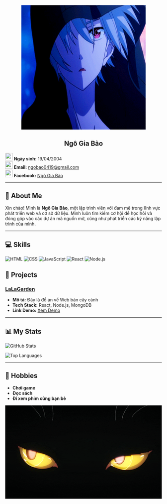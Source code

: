 <div align="center">
  <img src="https://github.com/CoTroLy/Bao_T4Ca2/blob/main/gifavt.gif" alt="GIF hiệu ứng" width="400px" height="400px"/>
</div>
<div align="center" >
 <h2> Ngô Gia Bảo</h2>
</div>

<img src="https://github.com/user-attachments/assets/ce718aaf-fdbd-4aa8-9ef1-f2ba78651b77" width="24" height="24"/> **Ngày sinh:** 19/04/2004  
<img src="https://github.com/user-attachments/assets/006827fe-13bb-4f33-adff-465327afb95a" width="24" height="24"/> **Email:** [ngobao0419@gmail.com](mailto:ngobao0419@gmail.com)  
<img src="https://github.com/user-attachments/assets/85c73406-5472-4c07-828e-bc579482227c" width="24" height="24"/> **Facebook:** [Ngô Gia Bảo](https://www.facebook.com/giabao.ngo.75098364)  

---

## 🚀 About Me

Xin chào! Mình là **Ngô Gia Bảo**, một lập trình viên với đam mê trong lĩnh vực phát triển web và cơ sở dữ liệu. Mình luôn tìm kiếm cơ hội để học hỏi và đóng góp vào các dự án mã nguồn mở, cũng như phát triển các kỹ năng lập trình của mình.

---

## 💻 Skills
![HTML](https://img.shields.io/badge/-HTML-E34F26?style=flat-square&logo=html5&logoColor=white)
![CSS](https://img.shields.io/badge/-CSS-1572B6?style=flat-square&logo=css3&logoColor=white)
![JavaScript](https://img.shields.io/badge/-JavaScript-F7DF1E?style=flat-square&logo=javascript&logoColor=black)
![React](https://img.shields.io/badge/-React-61DAFB?style=flat-square&logo=react&logoColor=black)
![Node.js](https://img.shields.io/badge/-Node.js-339933?style=flat-square&logo=node.js&logoColor=white)

## 🌟 Projects

### [LaLaGarden](https://github.com/username/project)
- **Mô tả:** Đây là đồ án về Web bán cây cảnh
- **Tech Stack:** React, Node.js, MongoDB
- **Link Demo:** [Xem Demo](https://demo-link.com)


---

## 📊 My Stats

![GitHub Stats](https://github-readme-stats.vercel.app/api?username=CoTroLy&show_icons=true&theme=radical)

![Top Languages](https://github-readme-stats.vercel.app/api/top-langs/?username=CoTroLy&layout=compact&theme=radical)

---

## 🎨 Hobbies
- **Chơi game**
- **Đọc sách**
- **Đi xem phim cùng bạn bè**

<div align="center">
  <img src="https://github.com/CoTroLy/Bao_T4Ca2/blob/main/gifmeo.gif" alt="GIF hiệu ứng" width="800px" height="300"/>
</div>
